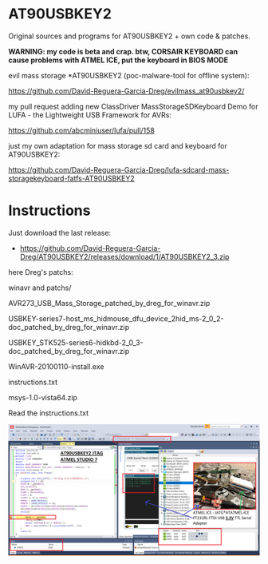 # AT90USBKEY2
Original sources and programs for AT90USBKEY2 + own code &amp; patches. 

**WARNING: my code is beta and crap. btw, CORSAIR KEYBOARD can cause problems with ATMEL ICE, put the keyboard in BIOS MODE**

evil mass storage *AT90USBKEY2 (poc-malware-tool for offline system):

https://github.com/David-Reguera-Garcia-Dreg/evilmass_at90usbkey2/

my pull request adding new ClassDriver MassStorageSDKeyboard Demo for LUFA - the Lightweight USB Framework for AVRs:

https://github.com/abcminiuser/lufa/pull/158

just my own adaptation for mass storage sd card and keyboard for AT90USBKEY2:

https://github.com/David-Reguera-Garcia-Dreg/lufa-sdcard-mass-storagekeyboard-fatfs-AT90USBKEY2

# Instructions

Just download the last release: 

  * https://github.com/David-Reguera-Garcia-Dreg/AT90USBKEY2/releases/download/1/AT90USBKEY2_3.zip

here Dreg's patchs:

winavr and patchs/

AVR273_USB_Mass_Storage_patched_by_dreg_for_winavr.zip

USBKEY-series7-host_ms_hidmouse_dfu_device_2hid_ms-2_0_2-doc_patched_by_dreg_for_winavr.zip

USBKEY_STK525-series6-hidkbd-2_0_3-doc_patched_by_dreg_for_winavr.zip

WinAVR-20100110-install.exe

instructions.txt

msys-1.0-vista64.zip

Read the instructions.txt

![helloworld](https://github.com/David-Reguera-Garcia-Dreg/AT90USBKEY2/blob/main/AT90USBKEY2_JTAG_ATMEL_STUDIO_7.png)
